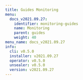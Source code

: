 ```yaml
---
title: Guides Monitoring
menu:
  docs_v2021.09.27:
    identifier: monitoring-guides
    name: Monitoring
    parent: guides
    weight: 40
menu_name: docs_v2021.09.27
info:
  cli: v0.5.0
  installer: v2021.09.27
  operator: v0.5.0
  unsealer: v0.5.0
  version: v2021.09.27
---
```


